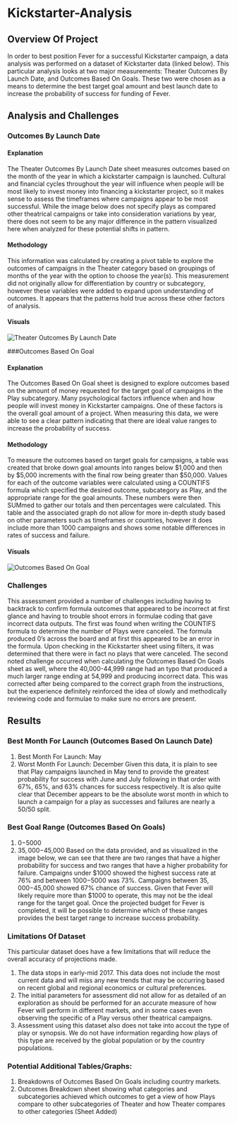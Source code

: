 # Kickstarter-Analysis

## Overview Of Project
In order to best position Fever for a successful Kickstarter campaign, a data analysis was performed on a dataset of Kickstarter data (linked below). This particular analysis looks at two major measurements: Theater Outcomes By Launch Date, and Outcomes Based On Goals. These two were chosen as a means to determine the best target goal amount and best launch date to increase the probability of success for funding of Fever. 

## Analysis and Challenges

### Outcomes By Launch Date

#### Explanation
The Theater Outcomes By Launch Date sheet measures outcomes based on the month of the year in which a kickstarter campaign is launched. Cultural and financial cycles throughout the year will influence when people will be most likely to invest money into financing a kickstarter project, so it makes sense to assess the timeframes where campaigns appear to be most successful. While the image below does not specify plays as compared other theatrical campaigns or take into consideration variations by year, there does not seem to be any major difference in the pattern visualized here when analyzed for these potential shifts in pattern. 

#### Methodology
This information was calculated by creating a pivot table to explore the outcomes of campaigns in the Theater category based on groupings of months of the year with the option to choose the year(s). This measurement did not originally allow for differentiation by country or subcategory, however these variables were added to expand upon understanding of outcomes. It appears that the patterns hold true across these other factors of analysis.  

#### Visuals
![Theater Outcomes By Launch Date](https://github.com/ghynox/Kickstarter-Analysis/blob/main/Outcomes%20Based%20On%20Launch%20Date.png)

###Outcomes Based On Goal

#### Explanation 
The Outcomes Based On Goal sheet is designed to explore outcomes based on the amount of money requested for the target goal of campaigns in the Play subcategory. Many psychological factors influence when and how people will invest money in Kickstarter campaigns. One of these factors is the overall goal amount of a project. When measuring this data, we were able to see a clear pattern indicating that there are ideal value ranges to increase the probability of success. 

#### Methodology
To measure the outcomes based on target goals for campaigns, a table was created that broke down goal amounts into ranges below $1,000 and then by $5,000 increments with the final row being greater than $50,000. Values for each of the outcome variables were calculated using a COUNTIFS formula which specified the desired outcome, subcategory as Play, and the appropriate range for the goal amounts. These numbers were then SUMmed to gather our totals and then percentages were calculated. This table and the associated graph do not allow for more in-depth study based on other parameters such as timeframes or countries, however it does include more than 1000 campaigns and shows some notable differences in rates of success and failure. 

#### Visuals
![Outcomes Based On Goal](https://github.com/ghynox/Kickstarter-Analysis/blob/main/Outcomes%20Based%20On%20Goal.png)

### Challenges
This assessment provided a number of challenges including having to backtrack to confirm formula outcomes that appeared to be incorrect at first glance and having to trouble shoot errors in formulae coding that gave incorrect data outputs. The first was found when writing the COUNTIFS formula to determine the number of Plays were canceled. The formula produced 0’s across the board and at first this appeared to be an error in the formula. Upon checking in the Kickstarter sheet using filters, it was determined that there were in fact no plays that were canceled. The second noted challenge occurred when calculating the Outcomes Based On Goals sheet as well, where the 40,000-44,999 range had an typo that produced a much larger range ending at 54,999 and producing incorrect data. This was corrected after being compared to the correct graph from the instructions, but the experience definitely reinforced the idea of slowly and methodically reviewing code and formulae to make sure no errors are present. 

## Results

### Best Month For Launch (Outcomes Based On Launch Date) 
1. Best Month For Launch: May
2. Worst Month For Launch: December
Given this data, it is plain to see that Play campaigns launched in May tend to provide the greatest probability for success with June and July following in that order with 67%, 65%, and 63% chances for success respectively. It is also quite clear that December appears to be the absolute worst month in which to launch a campaign for a play as successes and failures are nearly a 50/50 split. 

### Best Goal Range (Outcomes Based On Goals)
1. $0-$5000
2. $35,000-$45,000
Based on the data provided, and as visualized in the image below, we can see that there are two ranges that have a higher probability for success and two ranges that have a higher probability for failure. Campaigns under $1000 showed the highest success rate at 76% and between $1000-$5000 was 73%. Campaigns between $35,000-$45,000 showed 67% chance of success. Given that Fever will likely require more than $1000 to operate, this may not be the ideal range for the target goal. Once the projected budget for Fever is completed, it will be possible to determine which of these ranges provides the best target range to increase success probability.

### Limitations Of Dataset
This particular dataset does have a few limitations that will reduce the overall accuracy of projections made. 
1. The data stops in early-mid 2017. This data does not include the most current data and will miss any new trends that may be occurring based on recent global and regional economics or cultural preferences.
2. The initial parameters for assessment did not allow for as detailed of an exploration as should be performed for an accurate measure of how Fever will perform in different markets, and in some cases even observing the specific of a Play versus other theatrical campaigns. 
3. Assessment using this dataset also does not take into accout the type of play or synopsis. We do not have information regarding how plays of this type are received by the global population or by the country populations. 

### Potential Additional Tables/Graphs:
1. Breakdowns of Outcomes Based On Goals including country markets.
2. Outcomes Breakdown sheet showing what categories and subcategories achieved which outcomes to get a view of how Plays compare to other subcategories of Theater and how Theater compares to other categories (Sheet Added)
